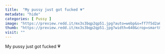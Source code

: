 ```yaml
---
title:  "My pussy just got fucked 💗"
metadate: "hide"
categories: [ Pussy ]
image: "https://preview.redd.it/mx3s3bqp2qp51.jpg?auto=webp&s=ff7f5d2a6b075cac4f0d570874abb6fa7292036c"
thumb: "https://preview.redd.it/mx3s3bqp2qp51.jpg?width=640&crop=smart&auto=webp&s=1920d06f437ee51ac0c07df5ebc4dac2b8512e51"
visit: ""
---
```

My pussy just got fucked 💗
